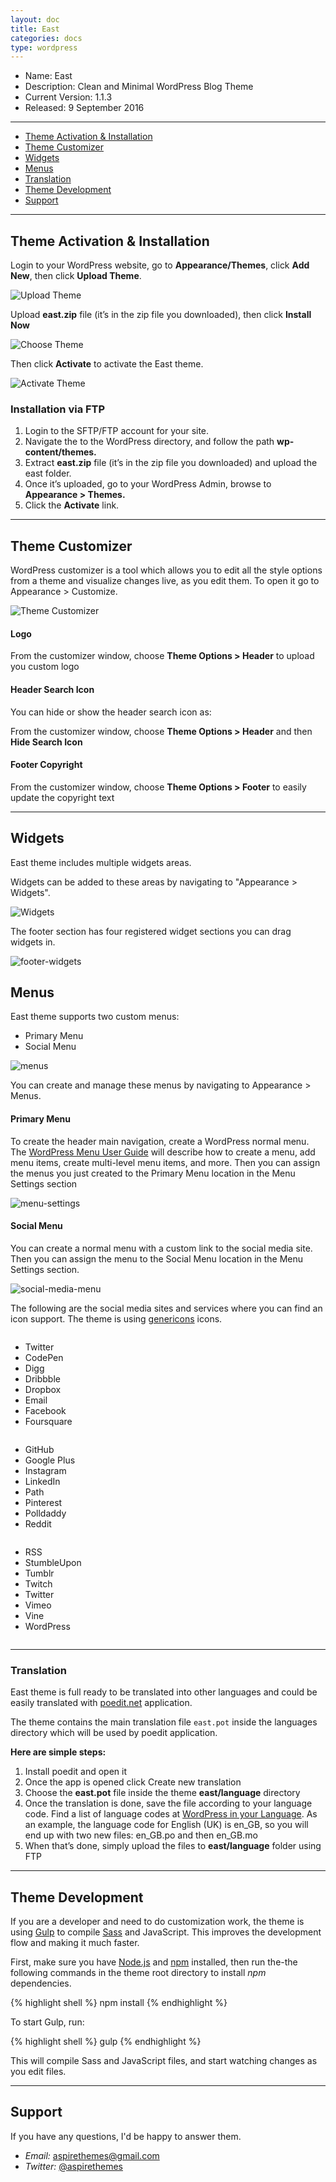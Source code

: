 ```yaml
---
layout: doc
title: East
categories: docs
type: wordpress
---
```


* Name: East
* Description: Clean and Minimal WordPress Blog Theme
* Current Version: 1.1.3
* Released: 9 September 2016

---

* [Theme Activation & Installation](#theme-activation--installation)
* [Theme Customizer](#theme-customizer)
* [Widgets](#widgets)
* [Menus](#menus)
* [Translation](#translation)
* [Theme Development](#theme-development)
* [Support](#support)

---

## Theme Activation & Installation

Login to your WordPress website, go to **Appearance/Themes**, click **Add New**, then click **Upload Theme**.

![Upload Theme](/images/docs/wordpress/east/upload-theme.png)

Upload **east.zip** file (it’s in the zip file you downloaded), then click **Install Now**

![Choose Theme](/images/docs/wordpress/east/choose-theme-file.png)

Then click **Activate** to activate the East theme.

![Activate Theme](/images/docs/wordpress/east/activate-theme.png)

### Installation via FTP

1. Login to the SFTP/FTP account for your site.
2. Navigate the to the WordPress directory, and follow the path **wp-content/themes.**
3. Extract **east.zip** file (it’s in the zip file you downloaded) and upload the east folder.
4. Once it’s uploaded, go to your WordPress Admin, browse to **Appearance > Themes.**
5. Click the **Activate** link.

---

## Theme Customizer

WordPress customizer is a tool which allows you to edit all the style options from a theme and visualize changes live, as you edit them. To open it go to Appearance > Customize.

![Theme Customizer](/images/docs/wordpress/east/customizer.png)

#### Logo

From the customizer window, choose **Theme Options > Header** to upload you custom logo

#### Header Search Icon

You can hide or show the header search icon as:

From the customizer window, choose **Theme Options > Header** and then **Hide Search Icon**

#### Footer Copyright

From the customizer window, choose **Theme Options > Footer** to easily update the copyright text

---

## Widgets

East theme includes multiple widgets areas.

Widgets can be added to these areas by navigating to "Appearance > Widgets".

![Widgets](/images/docs/wordpress/east/widgets.png)

The footer section has four registered widget sections you can drag widgets in.

![footer-widgets](/images/docs/wordpress/east/footer-widgets.png)

## Menus

East theme supports two custom menus:

* Primary Menu
* Social Menu

![menus](/images/docs/wordpress/east/menus.png)

You can create and manage these menus by navigating to Appearance > Menus.

#### Primary Menu

To create the header main navigation, create a WordPress normal menu. The [WordPress Menu User Guide](https://codex.wordpress.org/WordPress_Menu_User_Guide) will describe how to create a menu, add menu items, create multi-level menu items, and more. Then you can assign the menus you just created to the Primary Menu location in the Menu Settings section

![menu-settings](/images/docs/wordpress/east/menu-settings.png)

#### Social Menu

You can create a normal menu with a custom link to the social media site. Then you can assign the menu to the Social Menu location in the Menu Settings section.

![social-media-menu](/images/docs/wordpress/east/social-media-menu.png)

The following are the social media sites and services where you can find an icon support. The theme is using [genericons](http://genericons.com/) icons.

<div class="row">
  <div class="column small-4">
    <div class="check-list">
      <ul>
        <li>Twitter</li>
        <li>CodePen</li>
        <li>Digg</li>
        <li>Dribbble</li>
        <li>Dropbox</li>
        <li>Email</li>
        <li>Facebook</li>
        <li>Foursquare</li>
      </ul>
    </div>
  </div>
  <div class="column small-4">
    <div class="check-list">
      <ul>
        <li>GitHub</li>
        <li>Google Plus</li>
        <li>Instagram</li>
        <li>LinkedIn</li>
        <li>Path</li>
        <li>Pinterest</li>
        <li>Polldaddy</li>
        <li>Reddit</li>
      </ul>
    </div>
  </div>
  <div class="column small-4">
    <div class="check-list">
      <ul>
        <li>RSS</li>
        <li>StumbleUpon</li>
        <li>Tumblr</li>
        <li>Twitch</li>
        <li>Twitter</li>
        <li>Vimeo</li>
        <li>Vine</li>
        <li>WordPress</li>
      </ul>
    </div>
  </div>
</div>

---

### Translation

East theme is full ready to be translated into other languages and could be easily translated with [poedit.net](https://poedit.net/) application.

The theme contains the main translation file `east.pot` inside the languages directory which will be used by poedit application.

**Here are simple steps:**

1. Install poedit and open it
2. Once the app is opened click Create new translation
3. Choose the **east.pot** file inside the theme **east/language** directory
4. Once the translation is done, save the file according to your language code. Find a list of language codes at [WordPress in your Language](https://make.wordpress.org/polyglots/teams/). As an example, the language code for English (UK) is en_GB, so you will end up with two new files: en_GB.po and then en_GB.mo
5. When that’s done, simply upload the files to **east/language** folder using FTP

---

## Theme Development

If you are a developer and need to do customization work, the theme is using [Gulp](https://github.com/gulpjs/gulp) to compile [Sass](http://sass-lang.com/) and JavaScript. This improves the development flow and making it much faster.

First, make sure you have [Node.js](https://nodejs.org/en/) and [npm](https://www.npmjs.com/) installed, then run the-the following commands in the theme root directory to install *npm* dependencies.

{% highlight shell %}
npm install
{% endhighlight %}

To start Gulp, run:

{% highlight shell %}
gulp
{% endhighlight %}

This will compile Sass and JavaScript files, and start watching changes as you edit files.

---

## Support

If you have any questions, I'd be happy to answer them.

* _Email:_ [aspirethemes@gmail.com](mailto:aspirethemes@gmail.com)
* _Twitter:_ [@aspirethemes](https://twitter.com/aspirethemes)